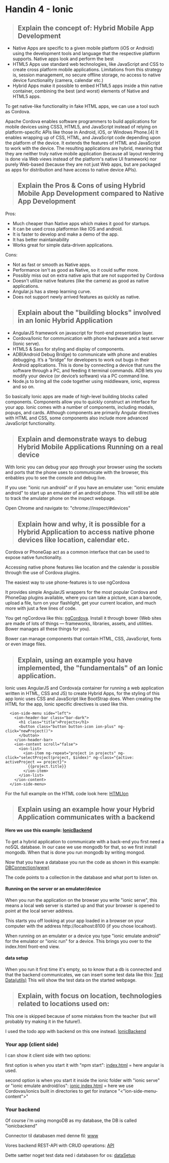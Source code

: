 # Handin 4 - Ionic

>## Explain the concept of: Hybrid Mobile App Development

- Native Apps are specific to a given mobile platform (iOS or Android) using the development tools and language that the respective platform supports. Native apps look and perform the best
- HTML5 Apps use standard web technologies, like JavaScript and CSS to create cross platform mobile applications. Limitations from this strategy is, session management, no secure offline storage, no access to native device functionality (camera, calendar etc.)
- Hybrid Apps make it possible to embed HTML5 apps inside a thin native container, combining the best (and worst) elements of Native and HTML5 apps.

To get native-like functionality in fake HTML apps, we can use a tool such as Cordova.

Apache Cordova enables software programmers to build applications for mobile devices using CSS3, HTML5, and JavaScript instead of relying on platform-specific APIs like those in Android, iOS, or Windows Phone.[4] It enables wrapping up of CSS, HTML, and JavaScript code depending upon the platform of the device. It extends the features of HTML and JavaScript to work with the device. The resulting applications are hybrid, meaning that they are neither truly native mobile application (because all layout rendering is done via Web views instead of the platform's native UI framework) nor purely Web-based (because they are not just Web apps, but are packaged as apps for distribution and have access to native device APIs).

>## Explain the Pros & Cons of using Hybrid Mobile App Development compared to Native App Development

Pros:
- Much cheaper than Native apps which makes it good for startups.
- It can be used cross platformsn like IOS and android.
- It is faster to develop and make a demo of the app.
- It has better maintainability
- Works great for simple data-driven applications.

Cons:
- Not as fast or smooth as Native apps.
- Performance isn't as good as Native, so it could suffer more.
- Possibly miss out on extra native apis that are not supported by Cordova
- Doesn't utilize native features (like the camera) as good as native applications.
- Angular.js has a steep learning curve.
- Does not support newly arrived features as quickly as native.

>## Explain about the "building blocks" involved in an Ionic Hybrid Application

- AngularJS framework on javascript for front-end presentation layer.
- Cordova/Ionic for communication with phone hardware and a test server (Ionic serve).
- HTML5 & Sass for styling and display of components.
- ADB(Android Debug Bridge) to communicate with phone and enables debugging.
It’s a “bridge” for developers to work out bugs in their Android applications. This is done by connecting a device that runs the software through a PC, and feeding it terminal commands. ADB lets you modify your device (or device’s software) via a PC command line.
- Node.js to bring all the code together using middleware, ionic, express and so on.

So basically Ionic apps are made of high-level building blocks called components. Components allow you to quickly construct an interface for your app. Ionic comes with a number of components, including modals, popups, and cards. Although components are primarily Angular directives with HTML and CSS, some components also include more advanced JavaScript functionality.

>## Explain and demonstrate ways to debug Hybrid Mobile Applications Running on a real device

With Ionic you can debug your app through your browser using the sockets and ports that the phone uses to communicate with the browser, this enbables you to see the console and debug live.

If you use: "ionic run android" or if you have an emulater use: "ionic emulate android" to start up an emulater of an android phone.
This will still be able to track the amulater phone on the inspect webpage.

Open Chrome and navigate to: "chrome://inspect/#devices"

>## Explain how and why, it is possible for a Hybrid Application to access native phone devices like location, calendar etc. 

Cordova or PhoneGap act as a common interface that can be used to expose native functionality.

Accessing native phone features like location and the calendar is possible through the use of Cordova plugins.

The easiest way to use phone-features is to use ngCordova

It provides simple AngularJS wrappers for the most popular Cordova and PhoneGap plugins available, where you can take a picture, scan a barcode, upload a file, turn on your flashlight, get your current location, and much more with just a few lines of code.

You get ngCordova like this: [ngCordova](http://ngcordova.com/docs/install/). Install it through bower (Web sites are made of lots of things — frameworks, libraries, assets, and utilities. Bower manages all these things for you).

Bower can manage components that contain HTML, CSS, JavaScript, fonts or even image files.

>## Explain, using an example you have implemented, the "fundamentals" of an Ionic application.

Ionic uses AngularJS and Cordova(a container for running a web application written in HTML, CSS and JS) to create Hybrid Apps, for the styling of this app Ionic uses CSS and JavaScript like BootStrap does. When creating the HTML for the app, Ionic specific directives is used like this.

```
  <ion-side-menu side="left">
    <ion-header-bar class="bar-dark">
      <h1 class="title">Projects</h1>
      <button class="button button-icon ion-plus" ng-click="newProject()">
      </button>
    </ion-header-bar>
    <ion-content scroll="false">
      <ion-list>
        <ion-item ng-repeat="project in projects" ng-click="selectProject(project, $index)" ng-class="{active: activeProject == project}">
          {{project.title}}
        </ion-item>
      </ion-list>
    </ion-content>
  </ion-side-menu>
```
For the full example on the HTML code look here: [HTMLIon](https://github.com/KongBoje/Hand-in-4-Ionic/blob/master/IonicApp/todo/www/index.html)

>## Explain using an example how your Hybrid Application communicates with a backend 
#### Here we use this example: [IonicBackend](https://github.com/KongBoje/Hand-in-4-Ionic/tree/master/BackendIonic)
To get a hybrid application to communicate with a back-end you first need a noSQL database. In our case we use mongodb for that, so we first install mongodb. When that is done you run mongodb by writing mongod.

Now that you have a database you run the code as shown in this example: [DBConnection(www)](https://github.com/KongBoje/Hand-in-4-Ionic/blob/master/BackendIonic/bin/www)

The code points to a collection in the database and what port to listen on.

#### Running on the server or an emulater/device
When you run the application on the browser you write "ionic serve", this means a local web server is started up and that
your browser is opened to point at the local server address.

This starts you off looking at your app loaded in a browser on your computer with the address http://localhost:8100 (if you chose localhost).

When running on an emulater or a device you type "ionic emulate android" for the emulator or "ionic run" for a device.
This brings you over to the index.html front-end view.

#### data setup
When you run it first time it's empty, so to know that a db is connected and that the backend communicates, we can insert some test data like this: [Test Data(utils)](https://github.com/KongBoje/Hand-in-4-Ionic/blob/master/BackendIonic/utils/dataSetup.js)
This will show the test data on the started webpage.

>## Explain, with focus on location, technologies related to locations used on:
This one is skipped because of some mistakes from the teacher (but will probably try making it in the future!).

I used the todo app with backend on this one instead. [IonicBackend](https://github.com/KongBoje/Hand-in-4-Ionic/tree/master/BackendIonic)

### Your app (client side)
I can show it client side with two options:

first option is when you start it with "npm start": [index.html](https://github.com/KongBoje/Hand-in-4-Ionic/blob/master/BackendIonic/public/index.html) = here angular is used.

second option is when you start it inside the ionic folder with "ionic serve" or "ionic emulate android/ios": [ionic index.html](https://github.com/KongBoje/Hand-in-4-Ionic/blob/master/BackendIonic/public/ionic/www/index.html) = here we use Cordovas/ionics built in directories to get for instance "<"ion-side-menu-content">"

### Your backend
Of course i'm using mongoDB as my database, the DB is called "ionicbackend"

Connector til databasen med denne fil: [www](https://github.com/KongBoje/Hand-in-4-Ionic/blob/master/BackendIonic/bin/www)

Vores backend REST-API with CRUD operations: [API](https://github.com/KongBoje/Hand-in-4-Ionic/blob/master/BackendIonic/routes/project.js)

Dette sætter noget test data ned i databasen for os: [dataSetup](https://github.com/KongBoje/Hand-in-4-Ionic/blob/master/BackendIonic/utils/dataSetup.js)
